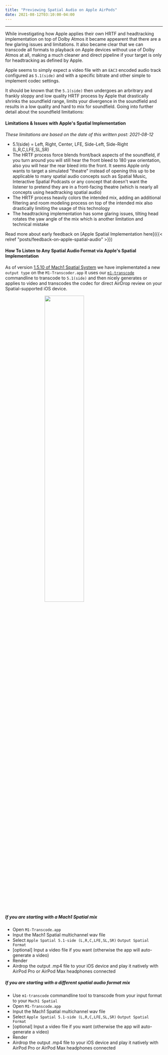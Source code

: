 ```yaml
---
title: "Previewing Spatial Audio on Apple AirPods"
date: 2021-08-12T03:10:00-04:00
---
```


---
While investigating how Apple applies their own HRTF and headtracking implementation on top of Dolby Atmos it became appearent that there are a few glaring issues and limitations. It also became clear that we can transcode all formats to playback on Apple devices without use of Dolby Atmos at all, making a much cleaner and direct pipeline if your target is only for headtracking as defined by Apple.

Apple seems to simply expect a video file with an `EAC3` encoded audio track configured as `5.1(side)` and with a specific bitrate and other simple to implement codec settings.

It should be known that the `5.1(side)` then undergoes an arbritrary and frankly sloppy and low quality HRTF process by Apple that drastically shrinks the soundfield range, limits your divergence in the soundfield and results in a low quality and hard to mix for soundfield. Going into further detail about the soundfield limitations: 

#### Limitations & Issues with Apple's Spatial Implementation
_These limitations are based on the date of this written post: 2021-08-12_
 - 5.1(side) = Left, Right, Center, LFE, Side-Left, Side-Right (L,R,C,LFE,SL,SR)
 - The HRTF process force blends front/back aspects of the soundfield, if you turn around you will still hear the front bleed to 180 yaw orientation, also you will hear the rear bleed into the front. It seems Apple only wants to target a simulated "theatre" instead of opening this up to be applicable to many spatial audio concepts such as Spatial Music, Interactive Spatial Podcasts or any concept that doesn't want the listener to pretend they are in a front-facing theatre (which is nearly all concepts using headtracking spatial audio)
 - The HRTF process heavily colors the intended mix, adding an additional filtering and room modeling process on top of the intended mix also drastically limiting the usage of this technology
 - The headtracking implementation has some glaring issues, tilting head rotates the yaw angle of the mix which is another limitation and technical mistake

Read more about early feedback on [Apple Spatial Implementation here]({{< relref "posts/feedback-on-apple-spatial-audio" >}})

#### How To Listen to Any Spatial Audio Format via Apple's Spatial Implementation

As of version [1.5.10 of Mach1 Spatial System](https://www.mach1.tech/downloads) we have implementated a new `output type` on the `M1-Transcoder.app` it uses our [`m1-transcode`](https://github.com/Mach1Studios/m1-sdk/tree/master/binaries/executables) commandline to transcode to `5.1(side)` and then nicely generates or applies to video and transcodes the codec for direct AirDrop review on your Spatial-supported iOS device.

<img src="https://mach1-research-public.s3.amazonaws.com/tutorials/resources/applespatialoutput.gif" alt="" style="width:50%;display:block;margin-left:auto;margin-right:auto;">

##### If you are starting with a Mach1 Spatial mix
 - Open `M1-Transcode.app`
 - Input the Mach1 Spatial multichannel wav file
 - Select `Apple Spatial 5.1-side (L,R,C,LFE,SL,SR)` `Output Spatial Format`
 - [optional] Input a video file if you want (otherwise the app will auto-generate a video)
 - Render
 - Airdrop the output .mp4 file to your iOS device and play it natively with AirPod Pro or AirPod Max headphones connected

##### If you are starting with a different spatial audio format mix
 - Use `m1-transcode` commandline tool to transcode from your input format to your `Mach1 Spatial`
 - Open `M1-Transcode.app`
 - Input the Mach1 Spatial multichannel wav file
 - Select `Apple Spatial 5.1-side (L,R,C,LFE,SL,SR)` `Output Spatial Format`
 - [optional] Input a video file if you want (otherwise the app will auto-generate a video)
 - Render
 - Airdrop the output .mp4 file to your iOS device and play it natively with AirPod Pro or AirPod Max headphones connected